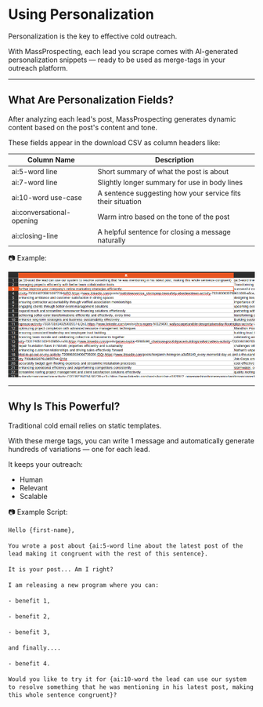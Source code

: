 # Using Personalization

Personalization is the key to effective cold outreach.

With MassProspecting, each lead you scrape comes with AI-generated personalization snippets — ready to be used as merge-tags in your outreach platform.

---

## What Are Personalization Fields?

After analyzing each lead's post, MassProspecting generates dynamic content based on the post's content and tone.

These fields appear in the download CSV as column headers like:

| Column Name                       | Description |
|----------------------------------|-------------|
| ai:5-word line                   | Short summary of what the post is about |
| ai:7-word line                   | Slightly longer summary for use in body lines |
| ai:10-word use-case              | A sentence suggesting how your service fits their situation |
| ai:conversational-opening        | Warm intro based on the tone of the post |
| ai:closing-line                  | A helpful sentence for closing a message naturally |

📷 Example:

![Personalization Fields](assets/personalisation-05.png)

---

## Why Is This Powerful?

Traditional cold email relies on static templates.

With these merge tags, you can write 1 message and automatically generate hundreds of variations — one for each lead.

It keeps your outreach:
- Human
- Relevant
- Scalable

📷 Example Script:

```
Hello {first-name},  

You wrote a post about {ai:5-word line about the latest post of the lead making it congruent with the rest of this sentence}.  

It is your post... Am I right?  

I am releasing a new program where you can: 

- benefit 1,

- benefit 2,

- benefit 3,

and finally....

- benefit 4.

Would you like to try it for {ai:10-word the lead can use our system to resolve something that he was mentioning in his latest post, making this whole sentence congruent}?
```